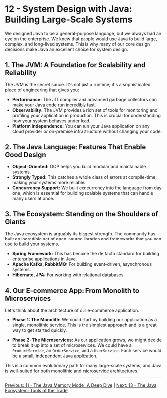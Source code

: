 # 12 - System Design with Java: Building Large-Scale Systems

We designed Java to be a general-purpose language, but we always had an eye on the enterprise. We knew that people would use Java to build large, complex, and long-lived systems. This is why many of our core design decisions make Java an excellent choice for system design.

## 1. The JVM: A Foundation for Scalability and Reliability

The JVM is the secret sauce. It's not just a runtime; it's a sophisticated piece of engineering that gives you:

*   **Performance:** The JIT compiler and advanced garbage collectors can make your Java code run incredibly fast.
*   **Observability:** The JVM provides a rich set of tools for monitoring and profiling your application in production. This is crucial for understanding how your system behaves under load.
*   **Platform Independence:** You can run your Java application on any cloud provider or on-premise infrastructure without changing your code.

## 2. The Java Language: Features That Enable Good Design

*   **Object-Oriented:** OOP helps you build modular and maintainable systems.
*   **Strongly Typed:** This catches a whole class of errors at compile-time, making your systems more reliable.
*   **Concurrency Support:** We built concurrency into the language from day one, which is essential for building scalable systems that can handle many users at once.

## 3. The Ecosystem: Standing on the Shoulders of Giants

The Java ecosystem is arguably its biggest strength. The community has built an incredible set of open-source libraries and frameworks that you can use to build your systems.

*   **Spring Framework:** This has become the de facto standard for building enterprise applications in Java.
*   **Apache Kafka, RabbitMQ:** For building event-driven, asynchronous systems.
*   **Hibernate, JPA:** For working with relational databases.

## 4. Our E-commerce App: From Monolith to Microservices

Let's think about the architecture of our e-commerce application.

*   **Phase 1: The Monolith:** We could start by building our application as a single, monolithic service. This is the simplest approach and is a great way to get started quickly.

*   **Phase 2: The Microservices:** As our application grows, we might decide to break it up into a set of microservices. We could have a `ProductService`, an `OrderService`, and a `UserService`. Each service would be a small, independent Java application.

This is a common evolutionary path for many large-scale systems, and Java is well-suited for both monolithic and microservice architectures.

---

[Previous: 11 - The Java Memory Model: A Deep Dive](../11-Java-Memory-Model/README.md) | [Next: 13 - The Java Ecosystem: Tools of the Trade](../13-Java-Ecosystem/README.md)
